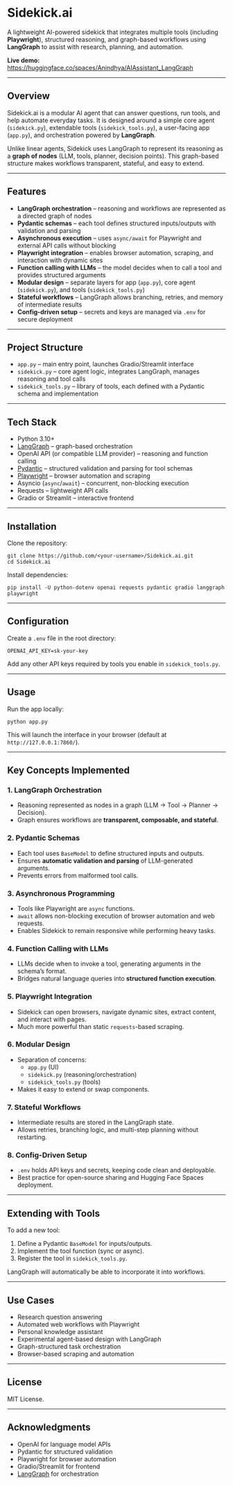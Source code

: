 # Sidekick.ai

A lightweight AI-powered sidekick that integrates multiple tools (including **Playwright**), structured reasoning, and graph-based workflows using **LangGraph** to assist with research, planning, and automation.

**Live demo:** https://huggingface.co/spaces/Anindhya/AIAssistant_LangGraph

---

## Overview

Sidekick.ai is a modular AI agent that can answer questions, run tools, and help automate everyday tasks. It is designed around a simple core agent (`sidekick.py`), extendable tools (`sidekick_tools.py`), a user-facing app (`app.py`), and orchestration powered by **LangGraph**.

Unlike linear agents, Sidekick uses LangGraph to represent its reasoning as a **graph of nodes** (LLM, tools, planner, decision points). This graph-based structure makes workflows transparent, stateful, and easy to extend.

---

## Features

- **LangGraph orchestration** – reasoning and workflows are represented as a directed graph of nodes  
- **Pydantic schemas** – each tool defines structured inputs/outputs with validation and parsing  
- **Asynchronous execution** – uses `async/await` for Playwright and external API calls without blocking  
- **Playwright integration** – enables browser automation, scraping, and interaction with dynamic sites  
- **Function calling with LLMs** – the model decides when to call a tool and provides structured arguments  
- **Modular design** – separate layers for app (`app.py`), core agent (`sidekick.py`), and tools (`sidekick_tools.py`)  
- **Stateful workflows** – LangGraph allows branching, retries, and memory of intermediate results  
- **Config-driven setup** – secrets and keys are managed via `.env` for secure deployment  

---

## Project Structure

- `app.py` – main entry point, launches Gradio/Streamlit interface  
- `sidekick.py` – core agent logic, integrates LangGraph, manages reasoning and tool calls  
- `sidekick_tools.py` – library of tools, each defined with a Pydantic schema and implementation  

---

## Tech Stack

- Python 3.10+  
- [LangGraph](https://langchain-ai.github.io/langgraph/) – graph-based orchestration  
- OpenAI API (or compatible LLM provider) – reasoning and function calling  
- [Pydantic](https://docs.pydantic.dev/) – structured validation and parsing for tool schemas  
- [Playwright](https://playwright.dev/python/) – browser automation and scraping  
- Asyncio (`async`/`await`) – concurrent, non-blocking execution  
- Requests – lightweight API calls  
- Gradio or Streamlit – interactive frontend  

---

## Installation

Clone the repository:

    git clone https://github.com/<your-username>/Sidekick.ai.git
    cd Sidekick.ai

Install dependencies:

    pip install -U python-dotenv openai requests pydantic gradio langgraph playwright

---

## Configuration

Create a `.env` file in the root directory:

    OPENAI_API_KEY=sk-your-key

Add any other API keys required by tools you enable in `sidekick_tools.py`.

---

## Usage

Run the app locally:

    python app.py

This will launch the interface in your browser (default at `http://127.0.0.1:7860/`).

---

## Key Concepts Implemented

### 1. LangGraph Orchestration
- Reasoning represented as nodes in a graph (LLM → Tool → Planner → Decision).
- Graph ensures workflows are **transparent, composable, and stateful**.

### 2. Pydantic Schemas
- Each tool uses `BaseModel` to define structured inputs and outputs.
- Ensures **automatic validation and parsing** of LLM-generated arguments.
- Prevents errors from malformed tool calls.

### 3. Asynchronous Programming
- Tools like Playwright are `async` functions.
- `await` allows non-blocking execution of browser automation and web requests.
- Enables Sidekick to remain responsive while performing heavy tasks.

### 4. Function Calling with LLMs
- LLMs decide when to invoke a tool, generating arguments in the schema’s format.
- Bridges natural language queries into **structured function execution**.

### 5. Playwright Integration
- Sidekick can open browsers, navigate dynamic sites, extract content, and interact with pages.
- Much more powerful than static `requests`-based scraping.

### 6. Modular Design
- Separation of concerns: 
  - `app.py` (UI)
  - `sidekick.py` (reasoning/orchestration)
  - `sidekick_tools.py` (tools)
- Makes it easy to extend or swap components.

### 7. Stateful Workflows
- Intermediate results are stored in the LangGraph state.
- Allows retries, branching logic, and multi-step planning without restarting.

### 8. Config-Driven Setup
- `.env` holds API keys and secrets, keeping code clean and deployable.
- Best practice for open-source sharing and Hugging Face Spaces deployment.

---

## Extending with Tools

To add a new tool:
1. Define a Pydantic `BaseModel` for inputs/outputs.  
2. Implement the tool function (sync or async).  
3. Register the tool in `sidekick_tools.py`.  

LangGraph will automatically be able to incorporate it into workflows.

---

## Use Cases

- Research question answering  
- Automated web workflows with Playwright  
- Personal knowledge assistant  
- Experimental agent-based design with LangGraph  
- Graph-structured task orchestration  
- Browser-based scraping and automation  

---

## License

MIT License.

---

## Acknowledgments

- OpenAI for language model APIs  
- Pydantic for structured validation  
- Playwright for browser automation  
- Gradio/Streamlit for frontend  
- [LangGraph](https://langchain-ai.github.io/langgraph/) for orchestration  
